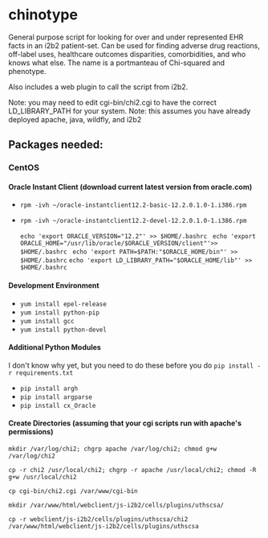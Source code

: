 # chinotype
General purpose script for looking for over and under represented EHR facts in an i2b2 patient-set. Can be used for finding adverse drug reactions, off-label uses, healthcare outcomes disparities, comorbidities, and who knows what else. The name is a portmanteau of Chi-squared and phenotype.

Also includes a web plugin to call the script from i2b2.

Note: you may need to edit cgi-bin/chi2.cgi to have the correct LD_LIBRARY_PATH for your system.
Note: this assumes you have already deployed apache, java, wildfly, and i2b2

## Packages needed:
### CentOS
#### Oracle Instant Client (download current latest version from oracle.com)
* `rpm -ivh ~/oracle-instantclient12.2-basic-12.2.0.1.0-1.i386.rpm `
* `rpm -ivh ~/oracle-instantclient12.2-devel-12.2.0.1.0-1.i386.rpm `

  `echo 'export ORACLE_VERSION="12.2"' >> $HOME/.bashrc `
  `echo 'export ORACLE_HOME="/usr/lib/oracle/$ORACLE_VERSION/client"'>> $HOME/.bashrc `
  `echo 'export PATH=$PATH:"$ORACLE_HOME/bin"' >> $HOME/.bashrc`
  `echo 'export LD_LIBRARY_PATH="$ORACLE_HOME/lib"' >> $HOME/.bashrc`

#### Development Environment
* `yum install epel-release`
* `yum install python-pip`
* `yum install gcc`
* `yum install python-devel`
#### Additional Python Modules
I don't know why yet, but you need to do these before you do `pip install -r requirements.txt`
* `pip install argh`
* `pip install argparse`
* `pip install cx_Oracle`
#### Create Directories (assuming that your cgi scripts run with apache's permissions)
`mkdir /var/log/chi2; chgrp apache /var/log/chi2; chmod g+w /var/log/chi2`

`cp -r chi2 /usr/local/chi2; chgrp -r apache /usr/local/chi2; chmod -R g+w /usr/local/chi2`

`cp cgi-bin/chi2.cgi /var/www/cgi-bin`

`mkdir /var/www/html/webclient/js-i2b2/cells/plugins/uthscsa/`

`cp -r webclient/js-i2b2/cells/plugins/uthscsa/chi2 /var/www/html/webclient/js-i2b2/cells/plugins/uthscsa`

